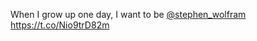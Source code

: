 When I grow up one day, I want to be <a href="http://twitter.com/stephen_wolfram">@stephen_wolfram</a> <a href="https://t.co/Nio9trD82m">https://t.co/Nio9trD82m</a>